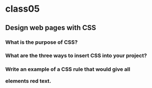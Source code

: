 # class05
## Design web pages with CSS

### What is the purpose of CSS?



### What are the three ways to insert CSS into your project?



### Write an example of a CSS rule that would give all <p> elements red text.




